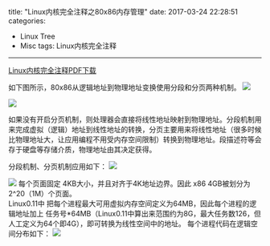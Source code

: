 title: "Linux内核完全注释之80x86内存管理"
date: 2017-03-24 22:28:51
categories:
- Linux Tree
- Misc
tags: Linux内核完全注释
---
[Linux内核完全注释PDF下载](http://pan.baidu.com/s/1kVgED6n)

如下图所示，80x86从逻辑地址到物理地址变换使用分段和分页两种机制。
![](https://andylee-1258982386.cos.ap-chengdu.myqcloud.com/linux/book/add_change.png)
<!--more-->
![](https://andylee-1258982386.cos.ap-chengdu.myqcloud.com/linux/book/addr_resolution.png)

如果没有开启分页机制，则处理器会直接将线性地址映射到物理地址。分段机制用来完成虚拟（逻辑）地址到线性地址的转换，分页主要用来将线性地址（很多时候比物理地址大，让应用编程不用受内存空间限制）转换到物理地址。段描述符等会存于硬盘等存储介质，物理地址由其决定获得。

分段机制、分页机制应用如下：
![](https://andylee-1258982386.cos.ap-chengdu.myqcloud.com/linux/book/vir_addr_map.png)

![](https://andylee-1258982386.cos.ap-chengdu.myqcloud.com/linux/book/line_phy.png)
每个页面固定 4KB大小，并且对齐于4K地址边界。因此 x86 4GB被划分为2^20（1M）个页面。        
Linux0.11中 把每个进程最大可用虚拟内存空间定义为64MB，因此每个进程的逻辑地址加上 任务号*64MB（Linux0.11中算出来范围约为8G，最大任务数126，但人工定义为64个即4G），即可转换为线性空间中的地址。
每个进程代码在逻辑空间分布如下：
![](https://andylee-1258982386.cos.ap-chengdu.myqcloud.com/linux/book/progress_add.png)
